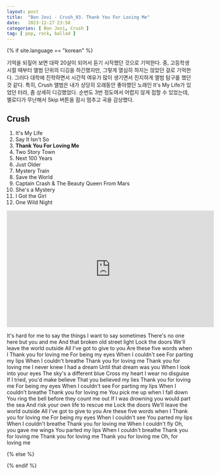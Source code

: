 ```yaml
---
layout: post
title:  "Bon Jovi - Crush_03. Thank You For Loving Me"
date:   2023-12-27 23:58
categories: [ Bon Jovi, Crush ]
tag: [ pop, rock, ballad ]
---
```


{% if site.language == "korean" %}

기억을 되짚어 보면 대략 20살이 되어서 듣기 시작했던 것으로 기억한다. 중, 고등학생 시절 때부터 앨범 단위의 디깅을 하긴했지만, 그렇게 열심히 하지는 않았던 걸로 기억한다. 그러다 대학에 진학하면서 시간적 여유가 많이 생기면서 진지하게 앨범 탐구를 했던 것 같다. 특히, Crush 앨범은 내가 상당히 오래동안 좋아했던 노래인 It's My Life가 있었던 터라, 좀 상세히 디깅했었다. 순번도 3번 정도여서 어렵지 않게 접할 수 있었는데, 멜로디가 무난해서 Skip 버튼을 잠시 멈추고 곡을 감상했다.

## Crush
1. It's My Life
2. Say It Isn't So
3. **Thank You For Loving Me**
4. Two Story Town
5. Next 100 Years
6. Just Older
7. Mystery Train
8. Save the World
9. Captain Crash & The Beauty Queen From Mars
10. She's a Mystery
11. I Got the Girl
12. One Wild Night

<iframe width="560" height="315" src="https://www.youtube.com/embed/nddTokI9hHY?si=4d8eHvTck95OYl7r" title="YouTube video player" frameborder="0" allow="accelerometer; autoplay; clipboard-write; encrypted-media; gyroscope; picture-in-picture; web-share" allowfullscreen></iframe>

It's hard for me to say the things
I want to say sometimes
There's no one here but you and me
And that broken old street light
Lock the doors
We'll leave the world outside
All I've got to give to you
Are these five words when I
Thank you for loving me
For being my eyes
When I couldn't see
For parting my lips
When I couldn't breathe
Thank you for loving me
Thank you for loving me
I never knew I had a dream
Until that dream was you
When I look into your eyes
The sky's a different blue
Cross my heart
I wear no disguise
If I tried, you'd make believe
That you believed my lies
Thank you for loving me
For being my eyes
When I couldn't see
For parting my lips
When I couldn't breathe
Thank you for loving me
You pick me up when I fall down
You ring the bell before they count me out
If I was drowning you would part the sea
And risk your own life to rescue me
Lock the doors
We'll leave the world outside
All I've got to give to you
Are these five words when I
Thank you for loving me
For being my eyes
When I couldn't see
You parted my lips
When I couldn't breathe
Thank you for loving me
When I couldn't fly
Oh, you gave me wings
You parted my lips
When I couldn't breathe
Thank you for loving me
Thank you for loving me
Thank you for loving me
Oh, for loving me

{% else %}



{% endif %}